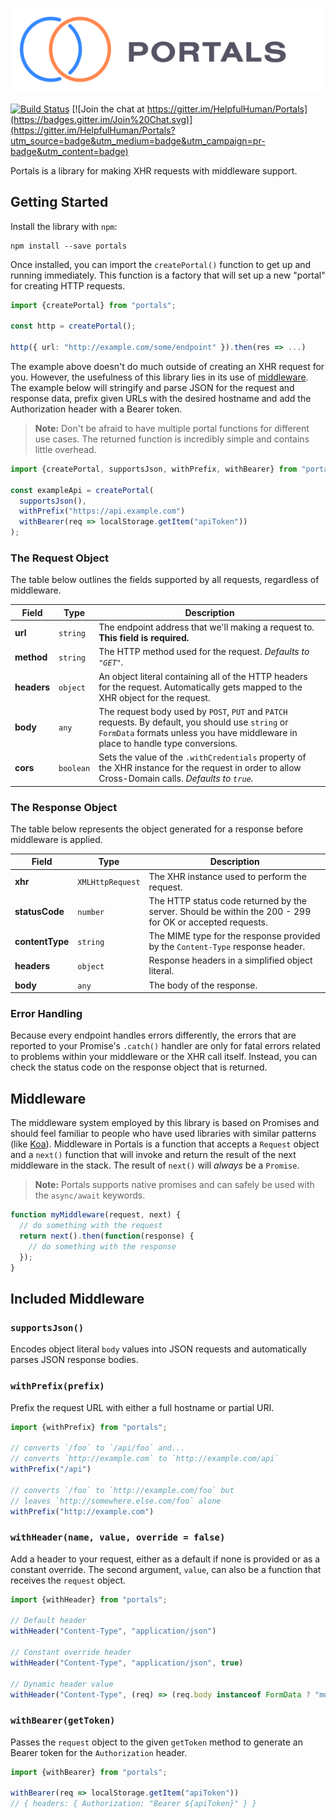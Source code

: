 ![Portals](logo.png)

[![Build Status](https://travis-ci.org/HelpfulHuman/Portals.svg?branch=master)](https://travis-ci.org/HelpfulHuman/Portals) [![Join the chat at https://gitter.im/HelpfulHuman/Portals](https://badges.gitter.im/Join%20Chat.svg)](https://gitter.im/HelpfulHuman/Portals?utm_source=badge&utm_medium=badge&utm_campaign=pr-badge&utm_content=badge)

Portals is a library for making XHR requests with middleware support.

## Getting Started

Install the library with `npm`:

```
npm install --save portals
```

Once installed, you can import the `createPortal()` function to get up and running immediately.  This function is a factory that will set up a new "portal" for creating HTTP requests.

```ts
import {createPortal} from "portals";

const http = createPortal();

http({ url: "http://example.com/some/endpoint" }).then(res => ...)
```

The example above doesn't do much outside of creating an XHR request for you.  However, the usefulness of this library lies in its use of [middleware](#middleware).  The example below will stringify and parse JSON for the request and response data, prefix given URLs with the desired hostname and add the Authorization header with a Bearer token.

> **Note:** Don't be afraid to have multiple portal functions for different use cases.  The returned function is incredibly simple and contains little overhead.

```ts
import {createPortal, supportsJson, withPrefix, withBearer} from "portals";

const exampleApi = createPortal(
  supportsJson(),
  withPrefix("https://api.example.com")
  withBearer(req => localStorage.getItem("apiToken"))
);
```

### The Request Object

The table below outlines the fields supported by all requests, regardless of middleware.

Field | Type | Description
------|------|------------
**url** | `string` | The endpoint address that we'll making a request to.  **This field is required.**
**method** | `string` | The HTTP method used for the request.  _Defaults to `"GET"`._
**headers** | `object` | An object literal containing all of the HTTP headers for the request.  Automatically gets mapped to the XHR object for the request.
**body** | `any` | The request body used by `POST`, `PUT` and `PATCH` requests.  By default, you should use `string` or `FormData` formats unless you have middleware in place to handle type conversions.
**cors** | `boolean` | Sets the value of the `.withCredentials` property of the XHR instance for the request in order to allow Cross-Domain calls. _Defaults to `true`._

### The Response Object

The table below represents the object generated for a response before middleware is applied.

Field | Type | Description
------|------|------------
**xhr** | `XMLHttpRequest` | The XHR instance used to perform the request.
**statusCode** | `number` | The HTTP status code returned by the server.  Should be within the 200 - 299 for OK or accepted requests.
**contentType** | `string` | The MIME type for the response provided by the `Content-Type` response header.
**headers** | `object` | Response headers in a simplified object literal.
**body** | `any` | The body of the response.

### Error Handling

Because every endpoint handles errors differently, the errors that are reported to your Promise's `.catch()` handler are only for fatal errors related to problems within your middleware or the XHR call itself.  Instead, you can check the status code on the response object that is returned.

## Middleware

The middleware system employed by this library is based on Promises and should feel familiar to people who have used libraries with similar patterns (like [Koa](https://koajs.com)).  Middleware in Portals is a function that accepts a `Request` object and a `next()` function that will invoke and return the result of the next middleware in the stack.  The result of `next()` will _always_ be a `Promise`.

> **Note:** Portals supports native promises and can safely be used with the `async/await` keywords.

```ts
function myMiddleware(request, next) {
  // do something with the request
  return next().then(function(response) {
    // do something with the response
  });
}
```

## Included Middleware

### `supportsJson()`

Encodes object literal `body` values into JSON requests and automatically parses JSON response bodies.

### `withPrefix(prefix)`

Prefix the request URL with either a full hostname or partial URI.

```ts
import {withPrefix} from "portals";

// converts `/foo` to `/api/foo` and...
// converts `http://example.com` to `http://example.com/api`
withPrefix("/api")

// converts `/foo` to `http://example.com/foo` but
// leaves `http://somewhere.else.com/foo` alone
withPrefix("http://example.com")
```

### `withHeader(name, value, override = false)`

Add a header to your request, either as a default if none is provided or as a constant override.  The second argument, `value`, can also be a function that receives the `request` object.

```ts
import {withHeader} from "portals";

// Default header
withHeader("Content-Type", "application/json")

// Constant override header
withHeader("Content-Type", "application/json", true)

// Dynamic header value
withHeader("Content-Type", (req) => (req.body instanceof FormData ? "multipart/form-data" : "application/json"))
```

### `withBearer(getToken)`

Passes the `request` object to the given `getToken` method to generate an Bearer token for the `Authorization` header.

```ts
import {withBearer} from "portals";

withBearer(req => localStorage.getItem("apiToken"))
// { headers: { Authorization: "Bearer ${apiToken}" } }
```